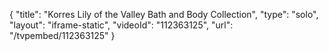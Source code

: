 {
    "title": "Korres Lily of the Valley Bath and Body Collection",
    "type": "solo",
    "layout": "iframe-static",
    "videoId": "112363125",
    "url": "\/tvpembed\/112363125"
}